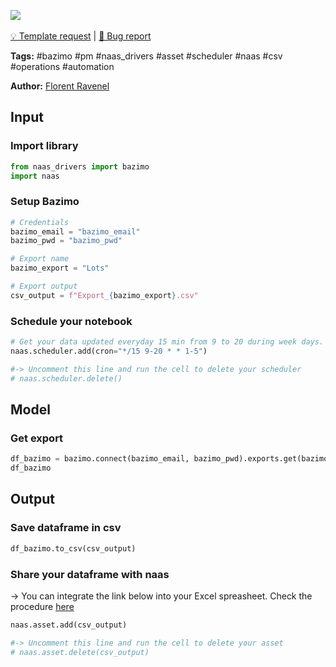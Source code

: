 <a href="https://app.naas.ai/user-redirect/naas/downloader?url=https://raw.githubusercontent.com/jupyter-naas/awesome-notebooks/master/Bazimo/Bazimo_Get_export_Lots.ipynb" target="_parent"><img src="https://naasai-public.s3.eu-west-3.amazonaws.com/open_in_naas.svg"/></a><br><br><a href="https://github.com/jupyter-naas/awesome-notebooks/issues/new?assignees=&labels=&template=template-request.md&title=Tool+-+Action+of+the+notebook+">💡 Template request</a> | <a href="https://github.com/jupyter-naas/awesome-notebooks/issues/new?assignees=&labels=bug&template=bug_report.md&title=Bazimo+-+Get+export+Lots:+Error+short+description">🚨 Bug report</a>

**Tags:** #bazimo #pm #naas_drivers #asset #scheduler #naas #csv #operations #automation

**Author:** [Florent Ravenel](https://www.linkedin.com/in/florent-ravenel/)

## Input

### Import library


```python
from naas_drivers import bazimo
import naas
```

### Setup Bazimo


```python
# Credentials
bazimo_email = "bazimo_email"
bazimo_pwd = "bazimo_pwd"

# Export name
bazimo_export = "Lots"

# Export output
csv_output = f"Export_{bazimo_export}.csv"
```

### Schedule your notebook


```python
# Get your data updated everyday 15 min from 9 to 20 during week days.
naas.scheduler.add(cron="*/15 9-20 * * 1-5")

#-> Uncomment this line and run the cell to delete your scheduler
# naas.scheduler.delete()
```

## Model

### Get export


```python
df_bazimo = bazimo.connect(bazimo_email, bazimo_pwd).exports.get(bazimo_export)
df_bazimo
```

## Output

### Save dataframe in csv


```python
df_bazimo.to_csv(csv_output)
```

### Share your dataframe with naas
-> You can integrate the link below into your Excel spreasheet. Check the procedure [here](https://support.microsoft.com/fr-fr/office/importer-des-donn%C3%A9es-%C3%A0-partir-du-web-b13eed81-33fe-410d-9247-1747269c28e4)


```python
naas.asset.add(csv_output)

#-> Uncomment this line and run the cell to delete your asset
# naas.asset.delete(csv_output)
```
